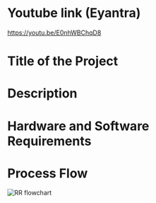 # Youtube link (Eyantra)
https://youtu.be/E0nhWBChqD8

# Title of the Project

# Description

# Hardware and Software Requirements

# Process Flow
![RR flowchart](https://user-images.githubusercontent.com/72030784/119257604-9d8a7800-bbe3-11eb-8993-b94e98751bb8.jpg)

